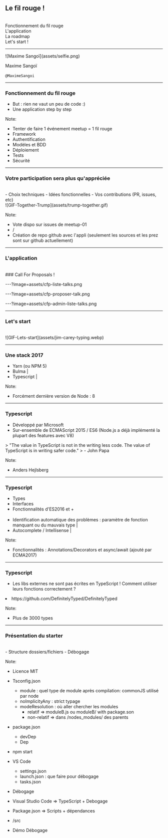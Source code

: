 ## Le fil rouge !
<br>
<span>Fonctionnement du fil rouge</span>
<br>
<span>L'application</span>
<br>
<span>La roadmap</span>
<br>
<span>Let's start !</span>

---

<div class="logo">
![Maxime Sangoï](assets/selfie.png)
</div>

Maxime Sangoï

`@MaximeSangoi`

---

### Fonctionnement du fil rouge

- But : rien ne vaut un peu de code :)
- Une application step by step

Note:
- Tenter de faire 1 événement meetup = 1 fil rouge
- Framework
- Authentification
- Modèles et BDD
- Déploiement
- Tests
- Sécurité

---

### Votre participation sera plus qu'appréciée
<br>
- Choix techniques
- Idées fonctionnelles 
- Vos contributions (PR, issues, etc)
<br>
![GIF-Together-Trump](assets/trump-together.gif)

Note:
- Vote dispo sur issues de meetup-01
- /
- Création de repo github avec l'appli (seulement les sources et les prez sont sur github actuellement)

---

### L'application
<br>
### Call For Proposals !

---?image=assets/cfp-liste-talks.png

---?image=assets/cfp-proposer-talk.png

---?image=assets/cfp-admin-liste-talks.png

---

### Let's start
<br>
![GIF-Lets-start](assets/jim-carey-typing.webp)

---

### Une stack 2017

- Yarn (ou NPM 5)
- Bulma | 
- Typescript |    

Note: 
- Forcément dernière version de Node : 8

---

### Typescript

- Développé par Microsoft
- Sur-ensemble de ECMAScript 2015 / ES6 (Node.js a déjà implémenté la plupart des features avec V8)
<span class="fragment">
> "The value in TypeScript is not in the writing less code. The value of TypeScript is in writing safer code." 
> - John Papa
</div>

Note:
- Anders Hejlsberg

---

### Typescript

- Types
- Interfaces
- Fonctionnalités d'ES2016 et + 
<br><br>
- Identification automatique des problèmes : paramètre de fonction manquant ou du mauvais type |
- Autocomplete / Intellisense |

Note:
- Fonctionnalités : Annotations/Decorators et async/await (ajouté par ECMA2017)

---

### Typescript

- Les libs externes ne sont pas écrites en TypeScript ! Comment utiliser leurs fonctions correctement ? 
<span class="fragment">
    <li> https://github.com/DefinitelyTyped/DefinitelyTyped </li>
</span>

Note: 
- Plus de 3000 types

---

### Présentation du starter
<br>
- Structure dossiers/fichiers
- Débogage

Note:
- Licence MIT
- Tsconfig.json
    - module : quel type de module après compilation: commonJS utilisé par node
    - noImplicityAny : strict typage
    - modeResolution : où aller chercher les modules 
        - relatif => moduleB.js ou moduleB/ with package.son
        - non-relatif => dans /nodes_modules/ des parents
- package.json
    - devDep
    - Dep
- npm start
- VS Code
    - settings.json
    - launch.json : que faire pour débogage
    - tasks.json
- Débogage

- Visual Studio Code => TypeScript + Debogage
- Package.json => Scripts + dépendances
- /src
- Démo Débogage 